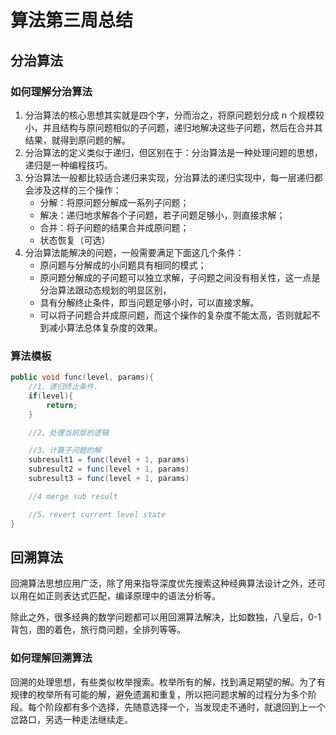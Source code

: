 # 算法第三周总结

## 分治算法

### 如何理解分治算法

1. 分治算法的核心思想其实就是四个字，分而治之，将原问题划分成 n 个规模较小，并且结构与原问题相似的子问题，递归地解决这些子问题，然后在合并其结果，就得到原问题的解。
2. 分治算法的定义类似于递归，但区别在于：分治算法是一种处理问题的思想，递归是一种编程技巧。
3. 分治算法一般都比较适合递归来实现，分治算法的递归实现中，每一层递归都会涉及这样的三个操作：
   - 分解：将原问题分解成一系列子问题；
   - 解决：递归地求解各个子问题，若子问题足够小，则直接求解；
   - 合并：将子问题的结果合并成原问题；
   - 状态恢复（可选）
4. 分治算法能解决的问题，一般需要满足下面这几个条件：
   - 原问题与分解成的小问题具有相同的模式；
   - 原问题分解成的子问题可以独立求解，子问题之间没有相关性，这一点是分治算法跟动态规划的明显区别，
   - 具有分解终止条件，即当问题足够小时，可以直接求解。
   - 可以将子问题合并成原问题，而这个操作的复杂度不能太高，否则就起不到减小算法总体复杂度的效果。

### 算法模板

```java
public void func(level, params){
	//1、递归终止条件.
	if(level){
		return;
	}

	//2、处理当前层的逻辑

	//3、计算子问题的解
	subresult1 = func(level + 1, params)
	subresult2 = func(level + 1, params)
	subresult3 = func(level + 1, params)

	//4 merge sub result 

	//5、revert current level state
}
```



## 回溯算法

回溯算法思想应用广泛，除了用来指导深度优先搜索这种经典算法设计之外，还可以用在如正则表达式匹配，编译原理中的语法分析等。

除此之外，很多经典的数学问题都可以用回溯算法解决，比如数独，八皇后，0-1背包，图的着色，旅行商问题，全排列等等。

### 如何理解回溯算法
回溯的处理思想，有些类似枚举搜索。枚举所有的解，找到满足期望的解。为了有规律的枚举所有可能的解，避免遗漏和重复，所以把问题求解的过程分为多个阶段。每个阶段都有多个选择，先随意选择一个，当发现走不通时，就退回到上一个岔路口，另选一种走法继续走。